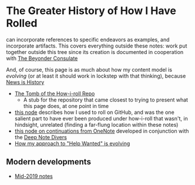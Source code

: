# The Greater History of How I Have Rolled

can incorporate references to specific endeavors as examples, and incorporate artifacts. This covers everything outside these notes: work put together outside this tree since its creation is documented in cooperation with [The Beyonder Consulate](e1c5817b-ece2-47c1-a2bc-2fe6f082abc7.md)

And, of course, this page is as much about how my content model is *evolving* (or at least it should work in lockstep with that thinking), because [News is History](3e6b05c2-7cd7-40a3-b16f-35e81c844718.md)

- [The Tomb of the How-i-roll Repo](bbeba5e6-b56a-4a1d-9547-8241311e7cf2.md)
  - A stub for the repository that came closest to trying to present what this page does, at one point in time
- [this node](9e243c1d-4c37-4b69-9da5-e6e949f962fd.md) describes how I used to roll on GitHub, and was the one salient part to have ever been produced under how-i-roll that wasn't, in hindsight, unrelated (finding a far-flung location within these notes)
- [this node on continuations from OneNote](8730a487-7d29-48d9-a197-5c90bd83df82.md) developed in conjunction with the [Deep Note Divers](acea3fb8-4b0d-434e-aefd-3a75ced4f0a2.md)
- [How my approach to "Help Wanted" is evolving](26cddb2e-558a-4894-a5f6-8c80300ca9e1.md)

## Modern developments

- [Mid-2019 notes](781a80f6-78c2-4c47-81dd-6fbb795e2e9e.md)
